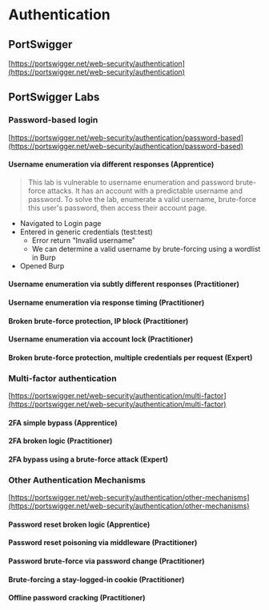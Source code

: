 # Authentication

## PortSwigger

[https://portswigger.net/web-security/authentication](https://portswigger.net/web-security/authentication)



## PortSwigger Labs

### Password-based login

[https://portswigger.net/web-security/authentication/password-based](https://portswigger.net/web-security/authentication/password-based)

#### Username enumeration via different responses (Apprentice)

> This lab is vulnerable to username enumeration and password brute-force attacks. It has an account with a predictable username and password. To solve the lab, enumerate a valid username, brute-force this user's password, then access their account page.

* Navigated to Login page
* Entered in generic credentials (test:test)
  * Error return "Invalid username"
  * We can determine a valid username by brute-forcing using a wordlist in Burp
* Opened Burp

#### Username enumeration via subtly different responses (Practitioner)

#### Username enumeration via response timing (Practitioner)

#### Broken brute-force protection, IP block (Practitioner)

#### Username enumeration via account lock (Practitioner)

#### Broken brute-force protection, multiple credentials per request (Expert)

### Multi-factor authentication

[https://portswigger.net/web-security/authentication/multi-factor](https://portswigger.net/web-security/authentication/multi-factor)

#### 2FA simple bypass (Apprentice)

#### 2FA broken logic (Practitioner)

#### 2FA bypass using a brute-force attack (Expert)

### Other Authentication Mechanisms

[https://portswigger.net/web-security/authentication/other-mechanisms](https://portswigger.net/web-security/authentication/other-mechanisms)

#### Password reset broken logic (Apprentice)

#### Password reset poisoning via middleware (Practitioner)

#### Password brute-force via password change (Practitioner)

#### Brute-forcing a stay-logged-in cookie (Practitioner)

#### Offline password cracking (Practitioner)


